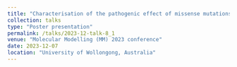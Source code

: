 ```yaml
---
title: "Characterisation of the pathogenic effect of missense mutations in proteins via machine learning"
collection: talks
type: "Poster presentation"
permalink: /talks/2023-12-talk-8_1
venue: "Molecular Modelling (MM) 2023 conference"
date: 2023-12-07
location: "University of Wollongong, Australia"
---
```


<p></p>

<object data="/files/ABACBS_mutation_qishengpan_poster.pdf" type="application/pdf" width="841px" height="1250px"></object>

